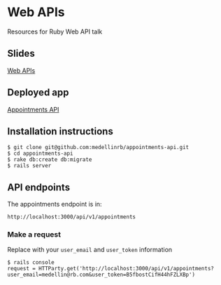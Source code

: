 # Web APIs
Resources for Ruby Web API talk

## Slides
<a href="https://speakerdeck.com/gomayonqui/web-api" target="_blank">Web APIs</a>

## Deployed app
<a href="https://medellinrb-api.herokuapp.com/" target="_blank">Appointments API</a>


## Installation instructions
```
$ git clone git@github.com:medellinrb/appointments-api.git
$ cd appointments-api
$ rake db:create db:migrate
$ rails server
```

## API endpoints

The appointments endpoint is in:
```
http://localhost:3000/api/v1/appointments
```

### Make a request
Replace with your `user_email` and `user_token` information
```
$ rails console
request = HTTParty.get('http://localhost:3000/api/v1/appointments?user_email=medellin@rb.com&user_token=B5fbostCifH44hFZLXBp')
```
